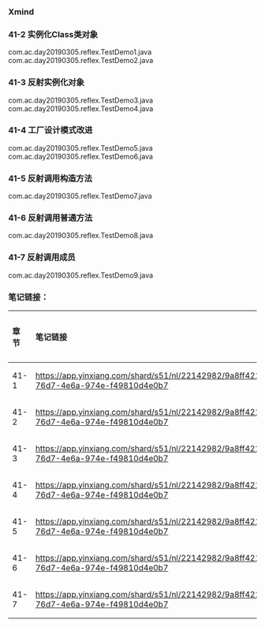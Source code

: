 ### Xmind

### 41-2 实例化Class类对象
com.ac.day20190305.reflex.TestDemo1.java  
com.ac.day20190305.reflex.TestDemo2.java  
### 41-3 反射实例化对象
com.ac.day20190305.reflex.TestDemo3.java  
com.ac.day20190305.reflex.TestDemo4.java  
### 41-4 工厂设计模式改进
com.ac.day20190305.reflex.TestDemo5.java  
com.ac.day20190305.reflex.TestDemo6.java  
### 41-5 反射调用构造方法
com.ac.day20190305.reflex.TestDemo7.java  
### 41-6 反射调用普通方法
com.ac.day20190305.reflex.TestDemo8.java
### 41-7 反射调用成员
com.ac.day20190305.reflex.TestDemo9.java  

### 笔记链接：
| 章节 | 笔记链接 | 笔记内容 |
| :--- | :--- | :--- |
| 41-1 | https://app.yinxiang.com/shard/s51/nl/22142982/9a8ff421-76d7-4e6a-974e-f49810d4e0b7 | 2.1章节 |
| 41-2 | https://app.yinxiang.com/shard/s51/nl/22142982/9a8ff421-76d7-4e6a-974e-f49810d4e0b7 | 2.2章节 |
| 41-3 | https://app.yinxiang.com/shard/s51/nl/22142982/9a8ff421-76d7-4e6a-974e-f49810d4e0b7 | 2.3章节 |
| 41-4 | https://app.yinxiang.com/shard/s51/nl/22142982/9a8ff421-76d7-4e6a-974e-f49810d4e0b7 | 2.4章节 |
| 41-5 | https://app.yinxiang.com/shard/s51/nl/22142982/9a8ff421-76d7-4e6a-974e-f49810d4e0b7 | 2.5章节 |
| 41-6 | https://app.yinxiang.com/shard/s51/nl/22142982/9a8ff421-76d7-4e6a-974e-f49810d4e0b7 | 2.6章节 |
| 41-7 | https://app.yinxiang.com/shard/s51/nl/22142982/9a8ff421-76d7-4e6a-974e-f49810d4e0b7 | 2.7章节 |







